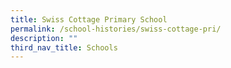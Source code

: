 ```yaml
---
title: Swiss Cottage Primary School
permalink: /school-histories/swiss-cottage-pri/
description: ""
third_nav_title: Schools
---
```



